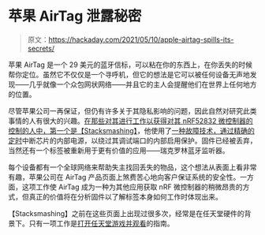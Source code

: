 # 苹果 AirTag 泄露秘密

> 原文：<https://hackaday.com/2021/05/10/apple-airtag-spills-its-secrets/>

苹果 AirTag 是一个 29 美元的蓝牙信标，可以粘在你的东西上，在你丢失的时候帮你定位。虽然它不仅仅是一个寻呼机，但它的想法是它可以被任何设备无声地发现——几乎就像一个众包网状网络——并且它的主人会提醒他们在世界上任何地方的位置。

尽管苹果公司一再保证，但仍有许多关于其隐私影响的问题，因此自然对研究此类事情的人有很大的兴趣。[在那些对其进行工作以获得对其 nRF52832 微控制器的控制的人中，第一个是【Stacksmashing】](https://twitter.com/ghidraninja/status/1391148503196438529)，他使用了[一种故障技术，通过精确的定时](https://limitedresults.com/2020/06/nrf52-debug-resurrection-approtect-bypass/)中断芯片的内部电源，以绕过其调试端口的内部启用保护。固件已经被丢弃，当然还有一个标签被重新用于更有价值的应用——瑞克罗林蓝牙监听器。

每个设备都有一个全球网络来帮助失主找回丢失的物品，这个想法从表面上看非常有趣，苹果公司在 AirTag 产品页面上煞费苦心地向客户保证系统的安全性。一方面，这项工作使 AirTag 成为一种为其他应用获取 nRF 微控制器的稍微昂贵的方式，但真正的价值将在分析固件以了解标签本身如何工作时体现出来。

【Stacksmashing】之前在这些页面上出现过很多次，经常是在任天堂硬件的背景下。只有一项工作是[打开任天堂游戏并观看](https://hackaday.com/2020/12/02/a-straightforward-guide-to-unlocking-the-nintendo-game-and-watch/)的指南。